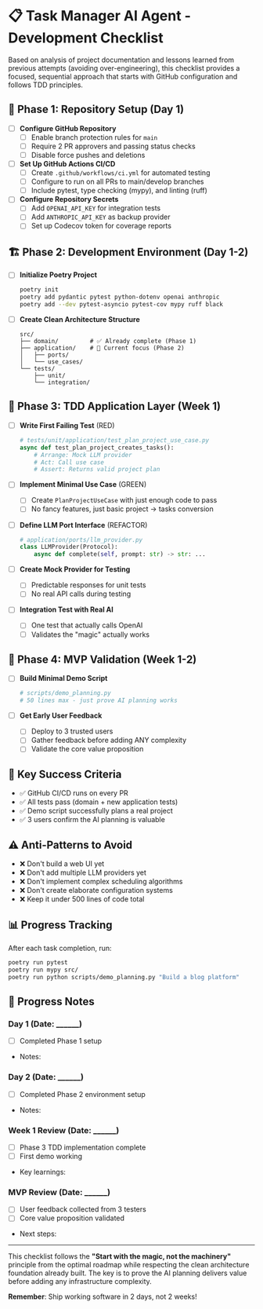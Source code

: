 # 📋 Task Manager AI Agent - Development Checklist

Based on analysis of project documentation and lessons learned from previous attempts (avoiding over-engineering), this checklist provides a focused, sequential approach that starts with GitHub configuration and follows TDD principles.

## 🔧 Phase 1: Repository Setup (Day 1)

- [ ] **Configure GitHub Repository** 
  - [ ] Enable branch protection rules for `main`
  - [ ] Require 2 PR approvers and passing status checks
  - [ ] Disable force pushes and deletions

- [ ] **Set Up GitHub Actions CI/CD**
  - [ ] Create `.github/workflows/ci.yml` for automated testing
  - [ ] Configure to run on all PRs to main/develop branches
  - [ ] Include pytest, type checking (mypy), and linting (ruff)

- [ ] **Configure Repository Secrets**
  - [ ] Add `OPENAI_API_KEY` for integration tests
  - [ ] Add `ANTHROPIC_API_KEY` as backup provider
  - [ ] Set up Codecov token for coverage reports

## 🏗️ Phase 2: Development Environment (Day 1-2)

- [ ] **Initialize Poetry Project**
  ```bash
  poetry init
  poetry add pydantic pytest python-dotenv openai anthropic
  poetry add --dev pytest-asyncio pytest-cov mypy ruff black
  ```

- [ ] **Create Clean Architecture Structure**
  ```
  src/
  ├── domain/         # ✅ Already complete (Phase 1)
  ├── application/    # 🚧 Current focus (Phase 2)
  │   ├── ports/
  │   └── use_cases/
  └── tests/
      ├── unit/
      └── integration/
  ```

## 🧪 Phase 3: TDD Application Layer (Week 1)

- [ ] **Write First Failing Test** (RED)
  ```python
  # tests/unit/application/test_plan_project_use_case.py
  async def test_plan_project_creates_tasks():
      # Arrange: Mock LLM provider
      # Act: Call use case
      # Assert: Returns valid project plan
  ```

- [ ] **Implement Minimal Use Case** (GREEN)
  - [ ] Create `PlanProjectUseCase` with just enough code to pass
  - [ ] No fancy features, just basic project → tasks conversion

- [ ] **Define LLM Port Interface** (REFACTOR)
  ```python
  # application/ports/llm_provider.py
  class LLMProvider(Protocol):
      async def complete(self, prompt: str) -> str: ...
  ```

- [ ] **Create Mock Provider for Testing**
  - [ ] Predictable responses for unit tests
  - [ ] No real API calls during testing

- [ ] **Integration Test with Real AI**
  - [ ] One test that actually calls OpenAI
  - [ ] Validates the "magic" actually works

## 🚀 Phase 4: MVP Validation (Week 1-2)

- [ ] **Build Minimal Demo Script**
  ```python
  # scripts/demo_planning.py
  # 50 lines max - just prove AI planning works
  ```

- [ ] **Get Early User Feedback**
  - [ ] Deploy to 3 trusted users
  - [ ] Gather feedback before adding ANY complexity
  - [ ] Validate the core value proposition

## 🎯 Key Success Criteria

- ✅ GitHub CI/CD runs on every PR
- ✅ All tests pass (domain + new application tests)
- ✅ Demo script successfully plans a real project
- ✅ 3 users confirm the AI planning is valuable

## ⚠️ Anti-Patterns to Avoid

- ❌ Don't build a web UI yet
- ❌ Don't add multiple LLM providers yet  
- ❌ Don't implement complex scheduling algorithms
- ❌ Don't create elaborate configuration systems
- ❌ Keep it under 500 lines of code total

## 📊 Progress Tracking

After each task completion, run:
```bash
poetry run pytest
poetry run mypy src/
poetry run python scripts/demo_planning.py "Build a blog platform"
```

## 📝 Progress Notes

### Day 1 (Date: ______)
- [ ] Completed Phase 1 setup
- Notes: 

### Day 2 (Date: ______)
- [ ] Completed Phase 2 environment setup
- Notes:

### Week 1 Review (Date: ______)
- [ ] Phase 3 TDD implementation complete
- [ ] First demo working
- Key learnings:

### MVP Review (Date: ______)
- [ ] User feedback collected from 3 testers
- [ ] Core value proposition validated
- Next steps:

---

This checklist follows the **"Start with the magic, not the machinery"** principle from the optimal roadmap while respecting the clean architecture foundation already built. The key is to prove the AI planning delivers value before adding any infrastructure complexity.

**Remember**: Ship working software in 2 days, not 2 weeks!